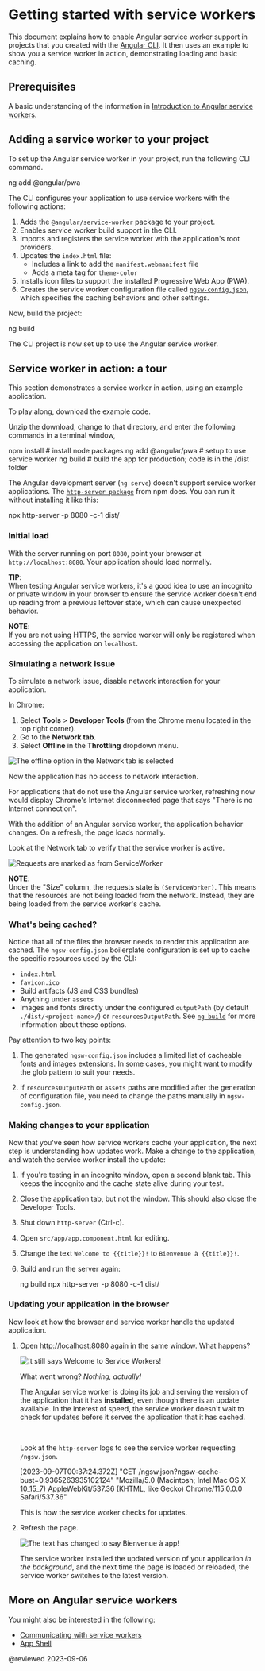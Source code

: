 # Getting started with service workers

This document explains how to enable Angular service worker support in projects that you created with the [Angular CLI](cli).
It then uses an example to show you a service worker in action, demonstrating loading and basic caching.

## Prerequisites

A basic understanding of the information in [Introduction to Angular service workers](guide/service-worker-intro).

<a id="cli-command"></a>

## Adding a service worker to your project

To set up the Angular service worker in your project, run the following CLI command.

<code-example format="shell" language="shell">

ng add @angular/pwa

</code-example>

The CLI configures your application to use service workers with the following actions:

1.  Adds the `@angular/service-worker` package to your project.
1.  Enables service worker build support in the CLI.
1.  Imports and registers the service worker with the application's root providers.
1.  Updates the `index.html` file:
    *   Includes a link to add the `manifest.webmanifest` file
    *   Adds a meta tag for `theme-color`
1.  Installs icon files to support the installed Progressive Web App \(PWA\).
1.  Creates the service worker configuration file called [`ngsw-config.json`](guide/service-worker-config), 
which specifies the caching behaviors and other settings.

Now, build the project:

<code-example format="shell" language="shell">

ng build

</code-example>

The CLI project is now set up to use the Angular service worker.

## Service worker in action: a tour

This section demonstrates a service worker in action,
using an example application.

<div class="alert is-helpful">

To play along, 
<live-example downloadOnly>download the example code</live-example>.

Unzip the download, change to that directory, and enter the following commands in a terminal window,

<code-example format="shell" language="shell">

npm install           # install node packages
ng add @angular/pwa   # setup to use service worker
ng build              # build the app for production; code is in the /dist folder

</code-example>

The Angular development server (`ng serve`) doesn't support service worker applications.
The [`http-server package`](https://www.npmjs.com/package/http-server) from npm does.
You can run it without installing it like this:

<code-example format="shell" language="shell">

npx http-server -p 8080 -c-1 dist/   

</code-example>

</div>

### Initial load

With the server running on port `8080`, point your browser at `http://localhost:8080`.
Your application should load normally.

<div class="alert is-helpful">

**TIP**: <br />
When testing Angular service workers, it's a good idea to use an incognito or private window in your browser to ensure the service worker doesn't end up reading from a previous leftover state, which can cause unexpected behavior.

</div>

<div class="alert is-helpful">

**NOTE**: <br />
If you are not using HTTPS, the service worker will only be registered when accessing the application on `localhost`.

</div>

### Simulating a network issue

To simulate a network issue, disable network interaction for your application.

In Chrome:

1.  Select **Tools** &gt; **Developer Tools** \(from the Chrome menu located in the top right corner\).
1.  Go to the **Network tab**.
1.  Select **Offline** in the **Throttling** dropdown menu.

<div class="lightbox">

<img alt="The offline option in the Network tab is selected" src="generated/images/guide/service-worker/offline-option.png">

</div>

Now the application has no access to network interaction.

For applications that do not use the Angular service worker, refreshing now would display Chrome's Internet disconnected page that says "There is no Internet connection".

With the addition of an Angular service worker, the application behavior changes.
On a refresh, the page loads normally.

Look at the Network tab to verify that the service worker is active.

<div class="lightbox">

<img alt="Requests are marked as from ServiceWorker" src="generated/images/guide/service-worker/sw-active.png">

</div>

<div class="alert is-helpful">

**NOTE**: <br />
Under the "Size" column, the requests state is `(ServiceWorker)`.
This means that the resources are not being loaded from the network.
Instead, they are being loaded from the service worker's cache.

</div>

### What's being cached?

Notice that all of the files the browser needs to render this application are cached.
The `ngsw-config.json` boilerplate configuration is set up to cache the specific resources used by the CLI:

*   `index.html`
*   `favicon.ico`
*   Build artifacts \(JS and CSS bundles\)
*   Anything under `assets`
*   Images and fonts directly under the configured `outputPath` \(by default `./dist/<project-name>/`\) or `resourcesOutputPath`.
    See [`ng build`](cli/build) for more information about these options.

<div class="alert is-important">

Pay attention to two key points:

1.  The generated `ngsw-config.json` includes a limited list of cacheable fonts and images extensions.
    In some cases, you might want to modify the glob pattern to suit your needs.

1.  If `resourcesOutputPath` or `assets` paths are modified after the generation of configuration file, you need to change the paths manually in `ngsw-config.json`.

</div>

### Making changes to your application

Now that you've seen how service workers cache your application, the next step is understanding how updates work.
Make a change to the application, and watch the service worker install the update:

1.  If you're testing in an incognito window, open a second blank tab.
    This keeps the incognito and the cache state alive during your test.

1.  Close the application tab, but not the window.
    This should also close the Developer Tools.

1.  Shut down `http-server` (Ctrl-c).
1.  Open `src/app/app.component.html` for editing.
1.  Change the text `Welcome to {{title}}!` to `Bienvenue à {{title}}!`.
1.  Build and run the server again:

    <code-example format="shell" language="shell">

    ng build
    npx http-server -p 8080 -c-1 dist/

    </code-example>

### Updating your application in the browser

Now look at how the browser and service worker handle the updated application.

1.  Open [http://localhost:8080](http://localhost:8080) again in the same window.
    What happens?

    <div class="lightbox">

    <img alt="It still says Welcome to Service Workers!" src="generated/images/guide/service-worker/welcome-msg-en.png">

    </div>

    What went wrong?
    _Nothing, actually!_
    
    The Angular service worker is doing its job and serving the version of the application that it has **installed**, even though there is an update available.
    In the interest of speed, the service worker doesn't wait to check for updates before it serves the application that it has cached.

    <br>

    Look at the `http-server` logs to see the service worker requesting `/ngsw.json`.

    <code-example format="shell" language="shell">

    [2023-09-07T00:37:24.372Z]  "GET /ngsw.json?ngsw-cache-bust=0.9365263935102124" "Mozilla/5.0 (Macintosh; Intel Mac OS X 10_15_7) AppleWebKit/537.36 (KHTML, like Gecko) Chrome/115.0.0.0 Safari/537.36"

    </code-example>

    This is how the service worker checks for updates.

1.  Refresh the page.

    <div class="lightbox">

    <img alt="The text has changed to say Bienvenue à app!" src="generated/images/guide/service-worker/welcome-msg-fr.png">

    </div>

    The service worker installed the updated version of your application *in the background*, and the next time the page is loaded or reloaded, the service worker switches to the latest version.

## More on Angular service workers

You might also be interested in the following:

*   [Communicating with service workers](guide/service-worker-communications)
*   [App Shell](guide/app-shell)

<!-- links -->

<!-- external links -->

<!-- end links -->

@reviewed 2023-09-06
